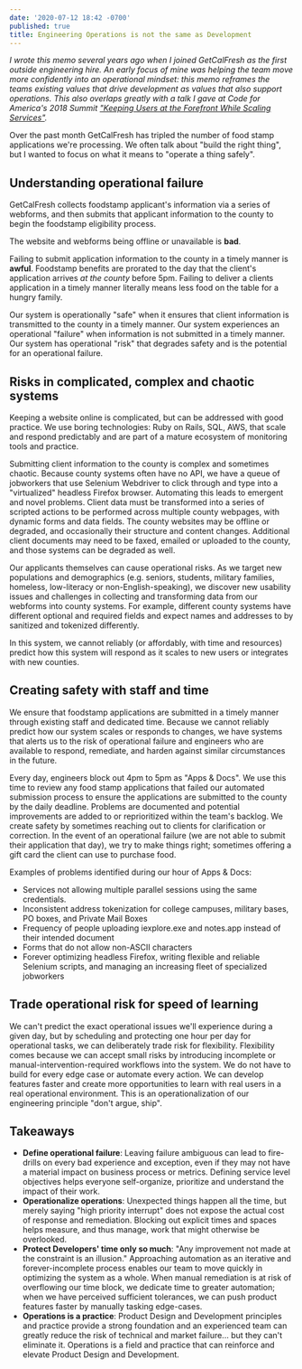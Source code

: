 ```yaml
---
date: '2020-07-12 18:42 -0700'
published: true
title: Engineering Operations is not the same as Development
---
```

_I wrote this memo several years ago when I joined GetCalFresh as the first outside engineering hire. An early focus of mine was helping the team move more confidently into an operational mindset: this memo reframes the teams existing values that drive development as values that also support operations. This also overlaps greatly with a talk I gave at Code for America's 2018 Summit ["Keeping Users at the Forefront While Scaling Services"](https://speakerdeck.com/bensheldon/keeping-users-at-the-forefront-while-scaling-services)._

Over the past month GetCalFresh has tripled the number of food stamp applications we're processing. We often talk about "build the right thing", but I wanted to focus on what it means to "operate a thing safely".

## Understanding operational failure

GetCalFresh collects foodstamp applicant's information via a series of webforms, and then submits that applicant information to the county to begin the foodstamp eligibility process.

The website and webforms being offline or unavailable is **bad**.

Failing to submit application information to the county in a timely manner is **awful**. Foodstamp benefits are prorated to the day that the client's application arrives _at the county_ before 5pm. Failing to deliver a clients application in a timely manner literally means less food on the table for a hungry family.

Our system is operationally "safe" when it ensures that client information is transmitted to the county in a timely manner. Our system experiences an operational "failure" when information is not submitted in a timely manner. Our system has operational "risk" that degrades safety and is the potential for an operational failure.

## Risks in complicated, complex and chaotic systems

Keeping a website online is complicated, but can be addressed with good practice. We use boring technologies: Ruby on Rails, SQL, AWS, that scale and respond predictably and are part of a mature ecosystem of monitoring tools and practice.

Submitting client information to the county is complex and sometimes chaotic. Because county systems often have no API, we have a queue of jobworkers that use Selenium Webdriver to click through and type into a "virtualized" headless Firefox browser. Automating this leads to emergent and novel problems. Client data must be transformed into a series of scripted actions to be performed across multiple county webpages, with dynamic forms and data fields. The county websites may be offline or degraded, and occasionally their structure and content changes. Additional client documents may need to be faxed, emailed or uploaded to the county, and those systems can be degraded as well.

Our applicants themselves can cause operational risks. As we target new populations and demographics (e.g. seniors, students, military families, homeless, low-literacy or non-English-speaking), we discover new usability issues and challenges in collecting and transforming data from our webforms into county systems. For example, different county systems have different optional and required fields and expect names and addresses to by sanitized and tokenized differently.

In this system, we cannot reliably (or affordably, with time and resources) predict how this system will respond as it scales to new users or integrates with new counties.

##  Creating safety with staff and time

We ensure that foodstamp applications are submitted in a timely manner through existing staff and dedicated time. Because we cannot reliably predict how our system scales or responds to changes, we have systems that alerts us to the risk of operational failure and engineers who are available to respond, remediate, and harden against similar circumstances in the future.

Every day, engineers block out 4pm to 5pm as "Apps & Docs". We use this time to review any food stamp applications that failed our automated submission process to ensure the applications are submitted to the county by the daily deadline. Problems are documented and potential improvements are added to or reprioritized within the team's backlog. We create safety by sometimes reaching out to clients for clarification or correction. In the event of an operational failure (we are not able to submit their application that day), we try to make things right; sometimes offering a gift card the client can use to purchase food.

Examples of problems identified during our hour of Apps & Docs:

- Services not allowing multiple parallel sessions using the same credentials.
- Inconsistent address tokenization for college campuses, military bases, PO boxes, and Private Mail Boxes
- Frequency of people uploading iexplore.exe and notes.app instead of their intended document
- Forms that do not allow non-ASCII characters
- Forever optimizing headless Firefox, writing flexible and reliable Selenium scripts, and managing an increasing fleet of specialized jobworkers

## Trade operational risk for speed of learning
We can't predict the exact operational issues we'll experience during a given day, but by scheduling and protecting one hour per day for operational tasks, we can deliberately trade risk for flexibility. Flexibility comes because we can accept small risks by introducing incomplete or manual-intervention-required workflows into the system. We do not have to build for every edge case or automate every action. We can develop features faster and create more opportunities to learn with real users in a real operational environment. This is an operationalization of our engineering principle "don't argue, ship".

## Takeaways

- **Define operational failure**: Leaving failure ambiguous can lead to fire-drills on every bad experience and exception, even if they may not have a material impact on business process or metrics. Defining service level objectives helps everyone self-organize, prioritize and understand the impact of their work.
- **Operationalize operations**: Unexpected things happen all the time, but merely saying "high priority interrupt" does not expose the actual cost of response and remediation. Blocking out explicit times and spaces helps measure, and thus manage, work that might otherwise be overlooked.
- **Protect Developers' time only so much**: "Any improvement not made at the constraint is an illusion." Approaching automation as an iterative and forever-incomplete process enables our team to move quickly in optimizing the system as a whole. When manual remediation is at risk of overflowing our time block, we dedicate time to greater automation; when we have perceived sufficient tolerances, we can push product features faster by manually tasking edge-cases.
- **Operations is a practice**: Product Design and Development principles and practice provide a strong foundation and an experienced team can greatly reduce the risk of technical and market failure... but they can't eliminate it. Operations is a field and practice that can reinforce and elevate Product Design and Development.

